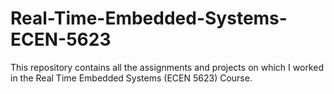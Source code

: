 # Real-Time-Embedded-Systems-ECEN-5623
This repository contains all the assignments and projects on which I worked in the Real Time Embedded Systems (ECEN 5623) Course.

